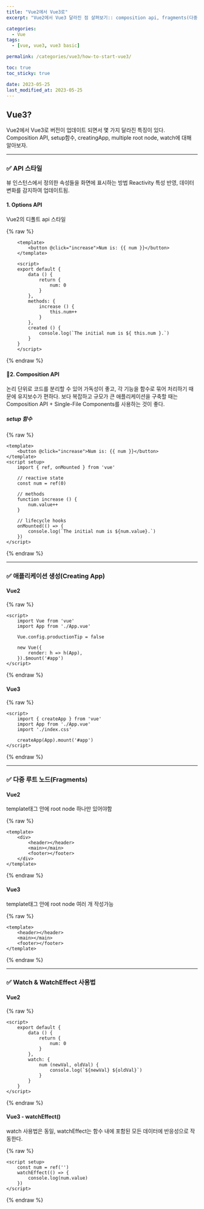 ```yaml
---
title: "Vue2에서 Vue3로"
excerpt: "Vue2에서 Vue3 달라진 점 살펴보기:: composition api, fragments(다중 루트 노드 컴포넌트), creatingApp, watch, emit"

categories:
  - Vue
tags:
  - [vue, vue3, vue3 basic]

permalink: /categories/vue3/how-to-start-vue3/

toc: true
toc_sticky: true

date: 2023-05-25
last_modified_at: 2023-05-25
---
```


## Vue3?

Vue2에서 Vue3로 버전이 업데이트 되면서 몇 가지 달라진 특징이 있다.<br>
Composition API, setup함수, creatingApp, multiple root node, watch에 대해 알아보자.

***

### ✅ API 스타일

뷰 인스턴스에서 정의한 속성들을 화면에 표시하는 방법
Reactivity 특성 반영, 데이터 변화를 감지하여 업데이트됨.

#### 1. Options API

Vue2의 디폴트 api 스타일

{% raw %}
```vue
    <template>
        <button @click="increase">Num is: {{ num }}</button>
    </template>

    <script>
    export default {
        data () {
            return {
                num: 0
            }
        },
        methods: {
            increase () {
                this.num++
            }
        },
        created () {
            console.log(`The initial num is ${ this.num }.`)
        }
    }
    </script>
```
{% endraw %}

#### 🌟2. Composition API

논리 단위로 코드를 분리할 수 있어 가독성이 좋고,
각 기능을 함수로 묶어 처리하기 때문에 유지보수가 편하다.
보다 복잡하고 규모가 큰 애플리케이션을 구축할 때는 Composition API + Single-File Components를 사용하는 것이 좋다.

##### setup 함수

{% raw %}
```vue
<template>
    <button @click="increase">Num is: {{ num }}</button>
</template>
<script setup>
    import { ref, onMounted } from 'vue'

    // reactive state
    const num = ref(0)

    // methods
    function increase () {
        num.value++
    }

    // lifecycle hooks
    onMounted(() => {
        console.log(`The initial num is ${num.value}.`)
    })
</script>
```
{% endraw %}

***

### ✅ 애플리케이션 생성(Creating App)

#### Vue2

{% raw %}
```vue
<script>
    import Vue from 'vue'
    import App from './App.vue'

    Vue.config.productionTip = false

    new Vue({
        render: h => h(App),
    }).$mount('#app')
</script>
```
{% endraw %}

#### Vue3

{% raw %}
```vue
<script>
    import { createApp } from 'vue'
    import App from './App.vue'
    import './index.css'

    createApp(App).mount('#app')
</script>
```
{% endraw %}

***

### ✅ 다중 루트 노드(Fragments)

#### Vue2

template태그 안에 root node 하나만 있어야함

{% raw %}
```vue
<template>
    <div>
        <header></header>
        <main></main>
        <footer></footer>
    </div>
</template>
```
{% endraw %}

#### Vue3

template태그 안에 root node 여러 개 작성가능

{% raw %}

```vue
<template>
    <header></header>
    <main></main>
    <footer></footer>
</template>
```

{% endraw %}

***

### ✅ Watch & WatchEffect 사용법

#### Vue2

{% raw %}

```vue
<script>
    export default {
        data () {
            return {
                num: 0
            }
        },
        watch: {
            num (newVal, oldVal) {
                console.log(`${newVal} ${oldVal}`)
            }
        }
    }
</script>
```

{% endraw %}

#### Vue3 - watchEffect()

watch 사용법은 동일, watchEffect는 함수 내에 포함된 모든 데이터에 반응성으로 작동한다.

{% raw %}

```vue
<script setup>
    const num = ref('')
    watchEffect(() => {
        console.log(num.value)
    })
</script>
```

{% endraw %}
